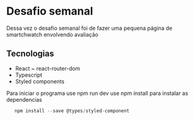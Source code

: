 # Desafio semanal

Dessa vez o desafio semanal foi de fazer uma pequena página de smartchwatch
envolvendo avaliação

## Tecnologias
- React ~ react-router-dom
- Typescript
- Styled components

Para iniciar o programa use npm run dev
use npm install para instalar as dependencias

```js (Dependencias)
   npm install --save @types/styled-component
```

